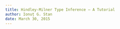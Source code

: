 ```yaml
---
title: Hindley-Milner Type Inference — A Tutorial
author: Ionuț G. Stan
date: March 30, 2015
---
```

